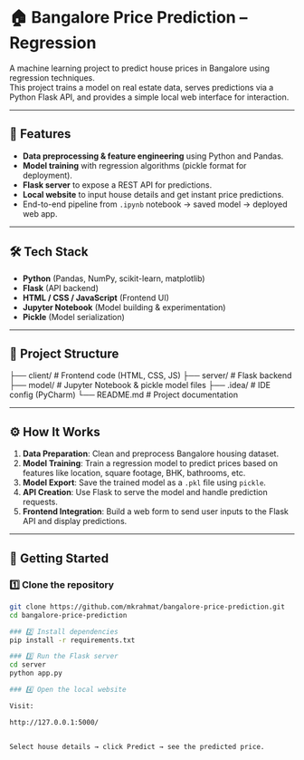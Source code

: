 # 🏠 Bangalore Price Prediction – Regression

A machine learning project to predict house prices in Bangalore using regression techniques.  
This project trains a model on real estate data, serves predictions via a Python Flask API, and provides a simple local web interface for interaction.

---

## 📌 Features
- **Data preprocessing & feature engineering** using Python and Pandas.
- **Model training** with regression algorithms (pickle format for deployment).
- **Flask server** to expose a REST API for predictions.
- **Local website** to input house details and get instant price predictions.
- End-to-end pipeline from `.ipynb` notebook → saved model → deployed web app.

---

## 🛠️ Tech Stack
- **Python** (Pandas, NumPy, scikit-learn, matplotlib)
- **Flask** (API backend)
- **HTML / CSS / JavaScript** (Frontend UI)
- **Jupyter Notebook** (Model building & experimentation)
- **Pickle** (Model serialization)

---

## 📂 Project Structure
├── client/ # Frontend code (HTML, CSS, JS)
├── server/ # Flask backend
├── model/ # Jupyter Notebook & pickle model files
├── .idea/ # IDE config (PyCharm)
└── README.md # Project documentation


---

## ⚙️ How It Works
1. **Data Preparation**: Clean and preprocess Bangalore housing dataset.
2. **Model Training**: Train a regression model to predict prices based on features like location, square footage, BHK, bathrooms, etc.
3. **Model Export**: Save the trained model as a `.pkl` file using `pickle`.
4. **API Creation**: Use Flask to serve the model and handle prediction requests.
5. **Frontend Integration**: Build a web form to send user inputs to the Flask API and display predictions.

---

## 🚀 Getting Started

### 1️⃣ Clone the repository
```bash
git clone https://github.com/mkrahmat/bangalore-price-prediction.git
cd bangalore-price-prediction

### 2️⃣ Install dependencies
pip install -r requirements.txt

### 3️⃣ Run the Flask server
cd server
python app.py

### 4️⃣ Open the local website

Visit:

http://127.0.0.1:5000/


Select house details → click Predict → see the predicted price.
